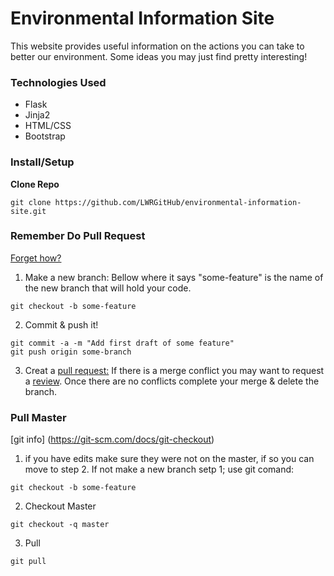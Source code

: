 # Environmental Information Site
This website provides useful information on the actions you can take to better our environment. Some ideas you may just find pretty interesting!

### Technologies Used
- Flask
- Jinja2
- HTML/CSS
- Bootstrap

### Install/Setup

**Clone Repo**
```
git clone https://github.com/LWRGitHub/environmental-information-site.git
```

<!-- **Install**

N/A

**Run**

N/A -->

### Remember Do Pull Request 
[Forget how?](https://yangsu.github.io/pull-request-tutorial/)
1. Make a new branch: Bellow where it says "some-feature" is the name of the new branch that will hold your code.
```
git checkout -b some-feature
```
2. Commit & push it!
```
git commit -a -m "Add first draft of some feature"
git push origin some-branch
```
3. Creat a [pull request:](https://docs.github.com/en/github/collaborating-with-issues-and-pull-requests/creating-a-pull-request) If there is a merge conflict you may want to request a [review](https://docs.github.com/en/github/collaborating-with-issues-and-pull-requests/requesting-a-pull-request-review). Once there are no conflicts complete your merge & delete the branch.

### Pull Master
[git info] (https://git-scm.com/docs/git-checkout)
1. if you have edits make sure they were not on the master, if so you can move to step 2. If not make a new branch setp 1; use git comand:
```
git checkout -b some-feature
```
2. Checkout Master
```
git checkout -q master
```
3. Pull
```
git pull
```


<!-- ### Images of Site
<img alt="..." src="https://github.com/lwrgithub/gif-search-site/blob/master/..." />  -->

<!-- Test comment -->